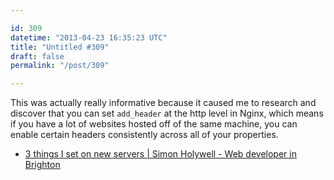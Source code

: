```yaml
---

id: 309
datetime: "2013-04-23 16:35:23 UTC"
title: "Untitled #309"
draft: false
permalink: "/post/309"

---
```


This was actually really informative because it caused me to research and discover that you can set `add_header` at the http level in Nginx, which means if you have a lot of websites hosted off of the same machine, you can enable certain headers consistently across all of your properties. 

 
 * [3 things I set on new servers | Simon Holywell - Web developer in Brighton](http://simonholywell.com/post/2013/04/three-things-i-set-on-new-servers.html)



